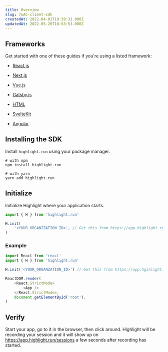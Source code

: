```yaml
---
title: Overview
slug: 7uAC-client-sdk
createdAt: 2022-04-01T19:38:31.000Z
updatedAt: 2022-05-26T18:53:53.000Z
---
```


## Frameworks

Get started with one of these guides if you're using a listed framework:

-   [React.js](/getting-started/client-sdk/reactjs)

-   [Next.js](/getting-started/client-sdk/nextjs)

-   [Vue.js](/getting-started/client-sdk/vuejs)

-   [Gatsby.js](/getting-started/client-sdk/gatsbyjs)

-   [HTML](/getting-started/client-sdk/html)

-   [SvelteKit](/getting-started/client-sdk/sveltekit)

-   [Angular](/getting-started/client-sdk/angular)

## Installing the SDK

Install `highlight.run` using your package manager.

```shell
# with npm
npm install highlight.run

# with yarn
yarn add highlight.run
```

## Initialize

Initialize Highlight where your application starts.

```typescript
import { H } from 'highlight.run'

H.init(
	'<YOUR_ORGANIZATION_ID>', // Get this from https://app.highlight.run/setup
)
```

### Example

```typescript
import React from 'react'
import { H } from 'highlight.run'

H.init('<YOUR_ORGANZATION_ID>') // Get this from https://app.hgihlight.run/setup

ReactDOM.render(
	<React.StrictMode>
		<App />
	</React.StrictMode>,
	document.getElementById('root'),
)
```

## Verify

Start your app, go to it in the browser, then click around. Highlight will be recording your session and it will show up on <https://app.highlight.run/sessions> a few seconds after recording has started.
